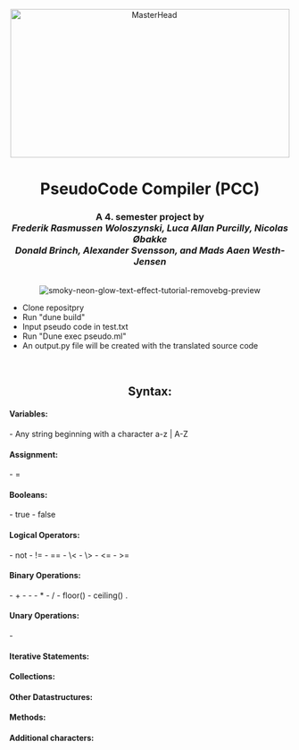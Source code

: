 <p align="center">
  <img src="https://blog.campaignmaster.co.uk/wp-content/uploads/2019/05/giphy.gif" alt="MasterHead" width="500" height="266">
</p>

<h1 align="center">PseudoCode Compiler (PCC)</h1>

<h3 align="center">A 4. semester project by 
<br>
<i>Frederik Rasmussen Woloszynski, Luca Allan Purcilly, Nicolas Øbakke <br>
Donald Brinch, Alexander Svensson, and Mads Aaen Westh-Jensen</i> </h3>
<br>

<div align="center">
  <img src="https://github.com/SW4-G3-AAU/pseudocode/assets/116066516/5a8369b8-9147-4616-b675-ec9b289f0e4c" alt="smoky-neon-glow-text-effect-tutorial-removebg-preview" style="max-width: 100%;">
</div>

- Clone repositpry
- Run "dune build"
- Input pseudo code in test.txt
- Run "Dune exec pseudo.ml"
- An output.py file will be created with the translated source code

<br>

<h2 align="center">Syntax:</h2>
<h4>Variables:</h4>
- Any string beginning with a character a-z | A-Z 
<h4>Assignment:</h4>
- =
<h4>Booleans:</h4>
- true
- false
<h4>Logical Operators:</h4>
- not
- !=
- ==
- \< 
- \>
- <=
- >=
<h4>Binary Operations:</h4>
- +
- -
- *
- /
- floor()
- ceiling()
. 
<h4>Unary Operations:</h4>
- 
<h4>Iterative Statements:</h4>
<h4>Collections:</h4>
<h4>Other Datastructures:</h4>
<h4>Methods:</h4>
<h4>Additional characters:</h4>
